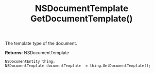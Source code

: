 ﻿---
uid: crmscript_ref_NSDocumentEntity_GetDocumentTemplate
title: NSDocumentTemplate GetDocumentTemplate()
intellisense: NSDocumentEntity.GetDocumentTemplate
keywords: NSDocumentEntity, GetDocumentTemplate
so.topic: reference
---

The template type of the document.

**Returns:** NSDocumentTemplate


```crmscript
NSDocumentEntity thing;
NSDocumentTemplate documentTemplate  = thing.GetDocumentTemplate();
```


